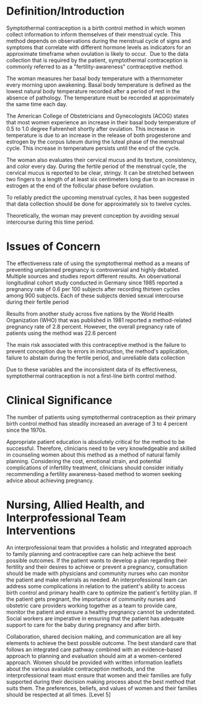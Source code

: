 # Definition/Introduction

Symptothermal contraception is a birth control method in which women collect information to inform themselves of their menstrual cycle. This method depends on observations during the menstrual cycle of signs and symptoms that correlate with different hormone levels as indicators for an approximate timeframe when ovulation is likely to occur.  Due to the data collection that is required by the patient, symptothermal contraception is commonly referred to as a "fertility-awareness" contraceptive method.

The woman measures her basal body temperature with a thermometer every morning upon awakening. Basal body temperature is defined as the lowest natural body temperature recorded after a period of rest in the absence of pathology. The temperature must be recorded at approximately the same time each day.

The American College of Obstetricians and Gynecologists (ACOG) states that most women experience an increase in their basal body temperature of 0.5 to 1.0 degree Fahrenheit shortly after ovulation. This increase in temperature is due to an increase in the release of both progesterone and estrogen by the corpus luteum during the luteal phase of the menstrual cycle. This increase in temperature persists until the end of the cycle.

The woman also evaluates their cervical mucus and its texture, consistency, and color every day. During the fertile period of the menstrual cycle, the cervical mucus is reported to be clear, stringy. It can be stretched between two fingers to a length of at least six centimeters long due to an increase in estrogen at the end of the follicular phase before ovulation.

To reliably predict the upcoming menstrual cycles, it has been suggested that data collection should be done for approximately six to twelve cycles.

Theoretically, the woman may prevent conception by avoiding sexual intercourse during this time period.

# Issues of Concern

The effectiveness rate of using the symptothermal method as a means of preventing unplanned pregnancy is controversial and highly debated. Multiple sources and studies report different results. An observational longitudinal cohort study conducted in Germany since 1985 reported a pregnancy rate of 0.6 per 100 subjects after recording thirteen cycles among 900 subjects. Each of these subjects denied sexual intercourse during their fertile period

Results from another study across five nations by the World Health Organization (WHO) that was published in 1981 reported a method-related pregnancy rate of 2.8 percent. However, the overall pregnancy rate of patients using the method was 22.6 percent

The main risk associated with this contraceptive method is the failure to prevent conception due to errors in instruction, the method's application, failure to abstain during the fertile period, and unreliable data collection

Due to these variables and the inconsistent data of its effectiveness, symptothermal contraception is not a first-line birth control method.

# Clinical Significance

The number of patients using symptothermal contraception as their primary birth control method has steadily increased an average of 3 to 4 percent since the 1970s.

Appropriate patient education is absolutely critical for the method to be successful. Therefore, clinicians need to be very knowledgeable and skilled in counseling women about this method as a method of natural family planning. Considering the cost, emotional strain, and potential complications of infertility treatment, clinicians should consider initially recommending a fertility awareness-based method to women seeking advice about achieving pregnancy.

# Nursing, Allied Health, and Interprofessional Team Interventions

An interprofessional team that provides a holistic and integrated approach to family planning and contraceptive care can help achieve the best possible outcomes. If the patient wants to develop a plan regarding their fertility and their desires to achieve or prevent a pregnancy, consultation should be made with physicians and community nurses who can monitor the patient and make referrals as needed. An interprofessional team can address some complications in relation to the patient's ability to access birth control and primary health care to optimize the patient's fertility plan. If the patient gets pregnant, the importance of community nurses and obstetric care providers working together as a team to provide care, monitor the patient and ensure a healthy pregnancy cannot be understated. Social workers are imperative in ensuring that the patient has adequate support to care for the baby during pregnancy and after birth.

Collaboration, shared decision making, and communication are all key elements to achieve the best possible outcome. The best standard care that follows an integrated care pathway combined with an evidence-based approach to planning and evaluation should aim at a women-centered approach. Women should be provided with written information leaflets about the various available contraception methods, and the interprofessional team must ensure that women and their families are fully supported during their decision making process about the best method that suits them. The preferences, beliefs, and values of women and their families should be respected at all times. [Level 5]
